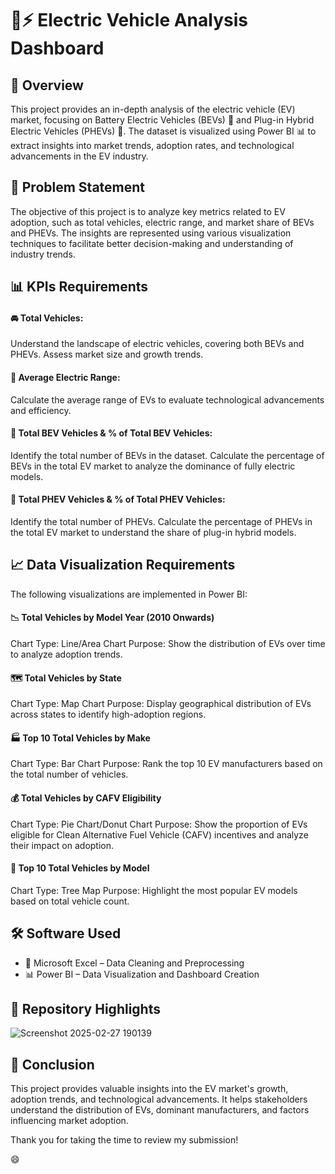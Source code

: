 # 🚗⚡ Electric Vehicle Analysis Dashboard
## 📌 Overview
This project provides an in-depth analysis of the electric vehicle (EV) market, focusing on Battery Electric Vehicles (BEVs) 🔋 and Plug-in Hybrid Electric Vehicles (PHEVs) 🔌. The dataset is visualized using Power BI 📊 to extract insights into market trends, adoption rates, and technological advancements in the EV industry.

## 🎯 Problem Statement
The objective of this project is to analyze key metrics related to EV adoption, such as total vehicles, electric range, and market share of BEVs and PHEVs. The insights are represented using various visualization techniques to facilitate better decision-making and understanding of industry trends.

## 📊 KPIs Requirements
#### 🚘 Total Vehicles:
Understand the landscape of electric vehicles, covering both BEVs and PHEVs.
Assess market size and growth trends.

#### 🔋 Average Electric Range:
Calculate the average range of EVs to evaluate technological advancements and efficiency.

#### 🚙 Total BEV Vehicles & % of Total BEV Vehicles:
Identify the total number of BEVs in the dataset.
Calculate the percentage of BEVs in the total EV market to analyze the dominance of fully electric models.

#### 🔌 Total PHEV Vehicles & % of Total PHEV Vehicles:
Identify the total number of PHEVs.
Calculate the percentage of PHEVs in the total EV market to understand the share of plug-in hybrid models.

## 📈 Data Visualization Requirements
The following visualizations are implemented in Power BI:

#### 📉 Total Vehicles by Model Year (2010 Onwards)
Chart Type: Line/Area Chart
Purpose: Show the distribution of EVs over time to analyze adoption trends.

#### 🗺️ Total Vehicles by State
Chart Type: Map Chart
Purpose: Display geographical distribution of EVs across states to identify high-adoption regions.

#### 🏭 Top 10 Total Vehicles by Make
Chart Type: Bar Chart
Purpose: Rank the top 10 EV manufacturers based on the total number of vehicles.

#### 💰 Total Vehicles by CAFV Eligibility
Chart Type: Pie Chart/Donut Chart
Purpose: Show the proportion of EVs eligible for Clean Alternative Fuel Vehicle (CAFV) incentives and analyze their impact on adoption.

#### 🚙 Top 10 Total Vehicles by Model
Chart Type: Tree Map
Purpose: Highlight the most popular EV models based on total vehicle count.

## 🛠️ Software Used
- 📄 Microsoft Excel – Data Cleaning and Preprocessing
- 📊 Power BI – Data Visualization and Dashboard Creation

## 📌 Repository Highlights
![Screenshot 2025-02-27 190139](https://github.com/user-attachments/assets/a7644e02-5ec1-4580-93b3-19663d36d1f9)

## 🔎 Conclusion
This project provides valuable insights into the EV market's growth, adoption trends, and technological advancements. It helps stakeholders understand the distribution of EVs, dominant manufacturers, and factors influencing market adoption.

Thank you for taking the time to review my submission!

😄
